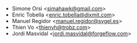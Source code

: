 - Simone Orsi \<<simahawk@gmail.com>\>
- Enric Tobella \<<enric.tobella@dixmit.com>\>
- Manuel Regidor \<<manuel.regidor@sygel.es>\>
- Thien Vo \<<thienvh@trobz.com>\>
- Jordi Masvidal \<<jordi.masvidal@forgeflow.com>\>
